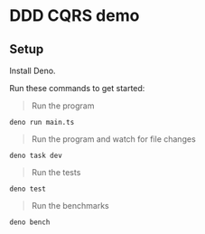 # DDD CQRS demo

## Setup

Install Deno.

Run these commands to get started:

> Run the program

`deno run main.ts`

> Run the program and watch for file changes

`deno task dev`

> Run the tests

`deno test`

> Run the benchmarks

`deno bench`
